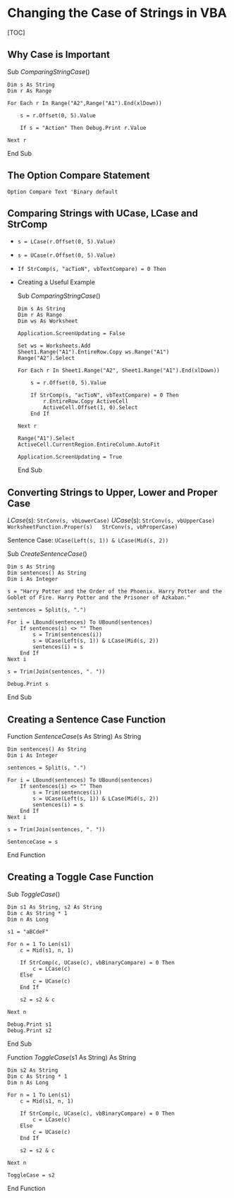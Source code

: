 # Changing the Case of Strings in VBA

[TOC]

## Why Case is Important

Sub *ComparingStringCase*()

    Dim s As String
    Dim r As Range
    
    For Each r In Range("A2",Range("A1").End(xlDown))
        
        s = r.Offset(0, 5).Value
        
        If s = "Action" Then Debug.Print r.Value
    
    Next r

End Sub

## The Option Compare Statement

`Option Compare Text 'Binary default`

## Comparing Strings with UCase, LCase and StrComp

- `s = LCase(r.Offset(0, 5).Value)`

- `s = UCase(r.Offset(0, 5).Value)`

- `If StrComp(s, "acTioN", vbTextCompare) = 0 Then`

- Creating a Useful Example

  Sub *ComparingStringCase*()

      Dim s As String
      Dim r As Range
      Dim ws As Worksheet
      
      Application.ScreenUpdating = False
      
      Set ws = Worksheets.Add
      Sheet1.Range("A1").EntireRow.Copy ws.Range("A1")
      Range("A2").Select
      
      For Each r In Sheet1.Range("A2", Sheet1.Range("A1").End(xlDown))
          
          s = r.Offset(0, 5).Value
      
          If StrComp(s, "acTioN", vbTextCompare) = 0 Then
              r.EntireRow.Copy ActiveCell
              ActiveCell.Offset(1, 0).Select
          End If
      
      Next r
      
      Range("A1").Select
      ActiveCell.CurrentRegion.EntireColumn.AutoFit
      
      Application.ScreenUpdating = True

  End Sub

## Converting Strings to Upper, Lower and Proper Case

*LCase*(s):   `StrConv(s, vbLowerCase)`
*UCase*(s):  `StrConv(s, vbUpperCase)`
`WorksheetFunction.Proper(s)   StrConv(s, vbProperCase)`

Sentence Case: `UCase(Left(s, 1)) & LCase(Mid(s, 2))`

Sub *CreateSentenceCase*()

    Dim s As String
    Dim sentences() As String
    Dim i As Integer
    
    s = "Harry Potter and the Order of the Phoenix. Harry Potter and the Goblet of Fire. Harry Potter and the Prisoner of Azkaban."
    
    sentences = Split(s, ".")
    
    For i = LBound(sentences) To UBound(sentences)
        If sentences(i) <> "" Then
            s = Trim(sentences(i))
            s = UCase(Left(s, 1)) & LCase(Mid(s, 2))
            sentences(i) = s
        End If
    Next i
    
    s = Trim(Join(sentences, ". "))
    
    Debug.Print s

End Sub

## Creating a Sentence Case Function

Function *SentenceCase*(s As String) As String

    Dim sentences() As String
    Dim i As Integer
        
    sentences = Split(s, ".")
    
    For i = LBound(sentences) To UBound(sentences)
        If sentences(i) <> "" Then
            s = Trim(sentences(i))
            s = UCase(Left(s, 1)) & LCase(Mid(s, 2))
            sentences(i) = s
        End If
    Next i
    
    s = Trim(Join(sentences, ". "))
    
    SentenceCase = s

End Function

## Creating a Toggle Case Function

Sub *ToggleCase*()

    Dim s1 As String, s2 As String
    Dim c As String * 1
    Dim n As Long
    
    s1 = "aBCdeF"
    
    For n = 1 To Len(s1)
        c = Mid(s1, n, 1)
        
        If StrComp(c, UCase(c), vbBinaryCompare) = 0 Then
            c = LCase(c)
        Else
            c = UCase(c)
        End If
        
        s2 = s2 & c
        
    Next n
    
    Debug.Print s1
    Debug.Print s2

End Sub

Function *ToggleCase*(s1 As String) As String

    Dim s2 As String
    Dim c As String * 1
    Dim n As Long
    
    For n = 1 To Len(s1)
        c = Mid(s1, n, 1)
        
        If StrComp(c, UCase(c), vbBinaryCompare) = 0 Then
            c = LCase(c)
        Else
            c = UCase(c)
        End If
        
        s2 = s2 & c
        
    Next n
    
    ToggleCase = s2

End Function